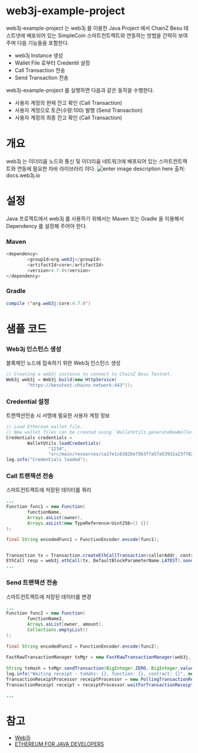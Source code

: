# web3j-example-project
web3j-example-project 는 web3j 를 이용한 Java Project 에서 ChainZ Besu 테스트넷에 배포되어 있는 SimpleCoin 스마트컨트랙트와 연동하는 방법을 간략히 보여주며 다음 기능들을 포함한다.
- web3j Instance 생성
- Wallet File 로부터 Credentil 설정
- Call Transaction 전송
- Send Transaction 전송

web3j-example-project 를 실행하면 다음과 같은 동작을 수행한다.
- 사용자 계정의 현재 잔고 확인 (Call Transaction)
- 사용자 계정으로 토큰(수량:100) 발행 (Send Transaction)
- 사용자 계정의 최종 잔고 확인 (Call Transaction)

# 개요

web3j 는 이더리움 노드와 통신 및 이더리움 네트워크에 배포되어 있는 스마트컨트랙트와 연동에 필요한 자바 라이브러리 이다.
![enter image description here](http://docs.web3j.io/img/web3j_network.png)
출처: docs.web3j.io

# 설정

Java 프로젝트에서 web3j 를 사용하기 위해서는 Maven 또는 Gradle 을 이용해서 Dependency 를 설정해 주어야 한다.

### Maven
``` Java
<dependency>
        <groupId>org.web3j</groupId>
        <artifactId>core</artifactId>
        <version>4.7.0</version>
</dependency>
```
### Gradle
``` Java
compile ('org.web3j:core:4.7.0')
```
# 샘플 코드

### Web3j 인스턴스 생성

블록체인 노드에 접속하기 위한 Web3j 인스턴스 생성
``` Java
// Creating a web3j instance to connect to ChainZ Besu Testnet.
Web3j web3j = Web3j.build(new HttpService(
        "https://besutest.chainz.network:443"));
```
### Credential 설정

트랜잭션전송 시 서명에 필요한 사용자 계정 정보
``` Java
// Load Ethereum wallet file.
// New wallet files can be created using `WalletUtils.generateNewWalletFile()`.
Credentials credentials =
        WalletUtils.loadCredentials(
                "1234",
                "src/main/resources/ca1fe1c6382be7563f7a57a53932a23f702a43a5.json");
log.info("Credentials loaded");
```
### Call 트랜잭션 전송

스마트컨트랙트에 저장된 데이터를 쿼리
``` Java
...
Function func1 = new Function(
        functionName,
        Arrays.asList(owner),
        Arrays.asList(new TypeReference<Uint256>() {})
);

final String encodedFunc1 = FunctionEncoder.encode(func1);


Transaction tx = Transaction.createEthCallTransaction(callerAddr, contractAddr, encodedFunc1);
EthCall resp = web3j.ethCall(tx, DefaultBlockParameterName.LATEST).sendAsync().get();
...
```
### Send 트랜잭션 전송

스마트컨트랙트에 저장된 데이터를 변경
``` Java
...
Function func2 = new Function(  
        functionName2,  
        Arrays.asList(owner, amount),  
        Collections.emptyList()  
);  
  
final String encodedFunc2 = FunctionEncoder.encode(func2);  
  
FastRawTransactionManager txMgr = new FastRawTransactionManager(web3j, credentials);  
  
String txHash = txMgr.sendTransaction(BigInteger.ZERO, BigInteger.valueOf(10_000_000), contractAddr, encodedFunc2, BigInteger.ZERO).getTransactionHash();  
log.info("Waiting receipt - txHahs: {}, function: {}, contract: {}", new Object[]{txHash, functionName2, contractAddr});  
TransactionReceiptProcessor receiptProcessor = new PollingTransactionReceiptProcessor(web3j, 100, 1000);  
TransactionReceipt receipt = receiptProcessor.waitForTransactionReceipt(txHash);  

...
```
# 참고

-   [](http://docs.web3j.io/)[Web3j](http://docs.web3j.io/)﻿﻿
-   [](http://docs.web3j.io/)[ETHEREUM FOR JAVA DEVELOPERS](https://ethereum.org/java/#getting-started-with-smart-contracts-and-solidity)
